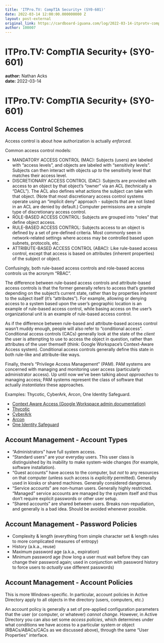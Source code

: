 ```yaml
---
title: 'ITPro.TV: CompTIA Security+ (SY0-601)'
date: 2022-03-14 12:00:00.000000000 Z
layout: post-external
original_link: https://cardboard-iguana.com/log/2022-03-14-itprotv-comptia-security-plus.html
author: 100007
---
```


# ITPro.TV: CompTIA Security+ (SY0-601)

**author:** Nathan Acks  
**date:** 2022-03-14

# ITPro.TV: CompTIA Security+ (SY0-601)

## Access Control Schemes

Access control is about how authorization is actually _enforced_.

Common access control models:

- MANDATORY ACCESS CONTROL (MAC): Subjects (users) are labeled with “access levels”, and objects are labeled with “sensitivity levels”. Subjects can then interact with objects _up to_ the sensitivity level that matches their access level.
- DISCRETIONARY ACCESS CONTROL (DAC): Subjects are provided with access to an object by that object’s “owner” via an ACL (technically a “DACL”). The ACL also defines what actions the subject can take with that object. (Note that most discretionary access control systems operate using an “implicit deny” approach - subjects that are not listed in an ACL are denied by default.) Computer permissions are a simple type of discretionary access control.
- ROLE-BASED ACCESS CONTROL: Subjects are grouped into “roles” that define object access.
- RULE-BASED ACCESS CONTROL: Subjects access to an object is defined by a set of pre-defined criteria. Most commonly seen in network-related settings where access may be controlled based upon subnets, protocols, etc.
- ATTRIBUTE-BASED ACCESS CONTROL (ABAC): Like rule-based access control, except that access is based on attributes (inherent properties) of the subject or object.

Confusingly, both rule-based access controls and role-based access controls us the acronym “RBAC”.

The difference between rule-based access controls and attribute-based access controls is that the former generally refers to access that’s granted depending on the subject’s current state, rather than by properties _inherent_ to the subject itself (it’s “attributes”). For example, allowing or denying access to a system based upon the user’s geographic location is an example of rule-based access control, while basing access on the user’s organizational unit is an example of rule-based access control.

As if the difference between rule-based and attribute-based access control wasn’t muddy enough, people will also refer to “conditional access”. Conditional access controls (CACs) generally look at the state of the _client_ the user is attempting to use to access the object in question, rather than attributes of the user themself (think: Google Workspace’s Context-Aware Access system). Conditional access controls generally define this state in both rule-like and attribute-like ways.

Finally, there’s “Privilege Access Management” (PAM). PAM systems are concerned with managing and monitoring user access (particularly administrator access). Up until now we’ve been talking about _approaches_ to managing access; PAM systems represent the class of software that actually _instantiates_ these approaches.

Examples: Thycotic, CyberArk, Arcon, One Identity Safeguard.

- [Context Aware Access (Google Workspace admin documentation)](https://support.google.com/a/answer/9275380)
- [Thycotic](https://thycotic.com/)
- [CyberArk](https://www.cyberark.com/)
- [Arcon](https://arconnet.com/)
- [One Identity Safeguard](https://www.oneidentity.com/one-identity-safeguard/)

## Account Management - Account Types

- “Administrators” have full system access.
- “Standard users” are your everyday users. This user class is distinguished by its inability to make system-wide changes (for example, software installation).
- “Guest accounts” have access to the computer, but _not_ to any resources on that computer (unless such access is _explicitly_ permitted). Generally used in kiosks or shared machines. Generally considered dangerous.
- “Service accounts” are non-human users. Generally highly restricted. “Managed” service accounts are managed by the system itself and thus don’t require explicit passwords or other user setup.
- “Shared accounts” are shared between users. Breaks non-repudiation, and generally is a bad idea. Should be avoided whenever possible.

## Account Management - Password Policies

- Complexity & length (everything from simple character set & length rules to more complicated measures of entropy)
- History (a.k.a., reuse)
- Maximum password age (a.k.a., expiration)
- Minimum password age (how long a user must wait before they can change their password again; used in conjunction with password history to force users to _actually_ use different passwords)

## Account Management - Account Policies

This is more Windows-specific. In particular, account policies in Active Directory apply to all objects in the directory (users, computers, etc.)

An account policy is generally a set of pre-applied configuration parameters that the user (or computer, or whatever) _cannot change_. However, in Active Directory you can also set some _access policies_, which determines under what conditions we have access to a particular system or object (RBACs/ABACs/CACs as we discussed above), through the same “User Properties” interface.

